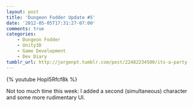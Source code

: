 ```yaml
---
layout: post
title: 'Dungeon Fodder Update #5'
date: '2012-05-05T17:31:27-07:00'
comments: true
categories:
    - Dungeon Fodder
    - Unity3D
    - Game Development
    - Dev Diary
tumblr_url: http://jorgenpt.tumblr.com/post/22482234500/its-a-party
---
```

{% youtube HopI5Rfcf8k %}

Not too much time this week: I added a second (simultaneous) character and some more rudimentary UI.
